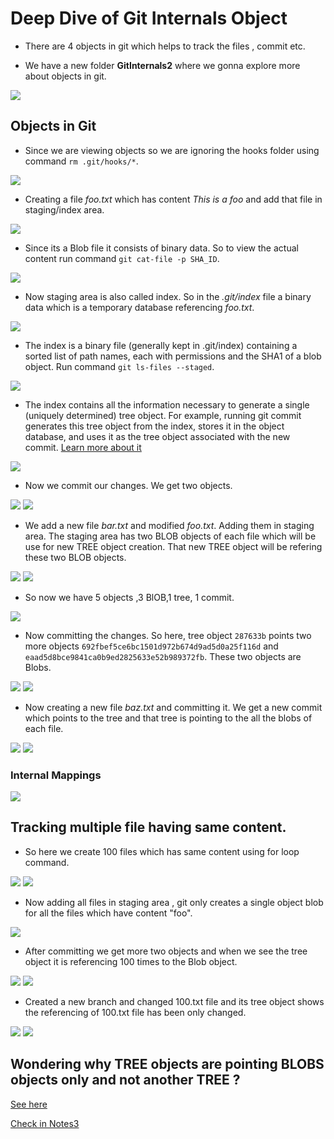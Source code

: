 # Deep Dive of Git Internals Object

- There are 4 objects in git which helps to track the files , commit etc.

- We have a new folder **GitInternals2** where we gonna explore more about objects in git.

![](https://github.com/codophilic/LearnGitInternals/blob/main/Notes2/2.PNG)

## Objects in Git

- Since we are viewing objects so we are ignoring the hooks folder using command `rm .git/hooks/*`.

![](https://github.com/codophilic/LearnGitInternals/blob/main/Notes2/3.PNG)

- Creating a file *foo.txt* which has content *This is a foo* and add that file in staging/index area.

![](https://github.com/codophilic/LearnGitInternals/blob/main/Notes2/4.PNG)

- Since its a Blob file it consists of binary data. So to view the actual content run command `git cat-file -p SHA_ID`.

![](https://github.com/codophilic/LearnGitInternals/blob/main/Notes2/5.PNG)

- Now staging area is also called index. So in the *.git/index* file a binary data which is a temporary database referencing *foo.txt*.

![](https://github.com/codophilic/LearnGitInternals/blob/main/Notes2/6.PNG)

- The index is a binary file (generally kept in .git/index) containing a sorted list of path names, each with permissions and the SHA1 of a blob object. Run command `git ls-files --staged`.

![](https://github.com/codophilic/LearnGitInternals/blob/main/Notes2/7.PNG)

- The index contains all the information necessary to generate a single (uniquely determined) tree object.
For example, running git commit generates this tree object from the index, stores it in the object database, and uses it as the tree object associated with the new commit. [Learn more about it](https://stackoverflow.com/questions/4084921/what-does-the-git-index-contain-exactly)

![](https://github.com/codophilic/LearnGitInternals/blob/main/Notes2/8.png)

- Now we commit our changes. We get two objects.

![](https://github.com/codophilic/LearnGitInternals/blob/main/Notes2/9.PNG)
![](https://github.com/codophilic/LearnGitInternals/blob/main/Notes2/10.PNG)

- We add a new file *bar.txt* and modified *foo.txt*. Adding them in staging area. The staging area has two BLOB objects of each file which will be use for new TREE object creation. That new TREE object will be refering these two BLOB objects. 

![](https://github.com/codophilic/LearnGitInternals/blob/main/Notes2/11.PNG)
![](https://github.com/codophilic/LearnGitInternals/blob/main/Notes2/12.PNG)

- So now we have 5 objects ,3 BlOB,1 tree, 1 commit.

![](https://github.com/codophilic/LearnGitInternals/blob/main/Notes2/13.PNG)

- Now committing the changes. So here, tree object `287633b` points two more objects `692fbef5ce6bc1501d972b674d9ad5d0a25f116d` and `eaad5d8bce9841ca0b9ed2825633e52b989372fb`. These two objects are Blobs.

![](https://github.com/codophilic/LearnGitInternals/blob/main/Notes2/14.PNG)
![](https://github.com/codophilic/LearnGitInternals/blob/main/Notes2/15.PNG)

- Now creating a new file *baz.txt* and committing it. We get a new commit which points to the tree and that tree is pointing to the all the blobs of each file.

![](https://github.com/codophilic/LearnGitInternals/blob/main/Notes2/16.PNG)
![](https://github.com/codophilic/LearnGitInternals/blob/main/Notes2/17.PNG)



### Internal Mappings

![](https://github.com/codophilic/LearnGitInternals/blob/main/Notes2/Internals.jpeg)


## Tracking multiple file having same content.

- So here we create 100 files which has same content using for loop command.

![](https://github.com/codophilic/LearnGitInternals/blob/main/Notes2/18.PNG)
![](https://github.com/codophilic/LearnGitInternals/blob/main/Notes2/19.PNG)

- Now adding all files in staging area , git only creates a single object blob for all the files which have content "foo". 

![](https://github.com/codophilic/LearnGitInternals/blob/main/Notes2/20.PNG)

- After committing we get more two objects and when we see the tree object it is referencing 100 times to the Blob object.

![](https://github.com/codophilic/LearnGitInternals/blob/main/Notes2/21.PNG)
![](https://github.com/codophilic/LearnGitInternals/blob/main/Notes2/22.PNG)

- Created a new branch and changed 100.txt file and its tree object shows the referencing of 100.txt file has been only changed. 

![](https://github.com/codophilic/LearnGitInternals/blob/main/Notes2/23.PNG)
![](https://github.com/codophilic/LearnGitInternals/blob/main/Notes2/24.PNG)

## Wondering why TREE objects are pointing BLOBS objects only and not another TREE ?

[See here](https://stackoverflow.com/questions/60247622/does-tree-object-type-in-git-internals-point-to-the-blob-only-or-to-trees-as-wel)

[Check in Notes3](https://github.com/codophilic/LearnGitInternals/blob/main/Notes3/1.PNG)